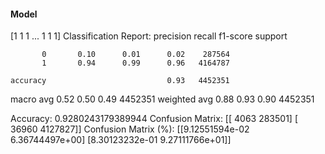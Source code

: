 #### Model
[1 1 1 ... 1 1 1]
Classification Report:
              precision    recall  f1-score   support

           0       0.10      0.01      0.02    287564
           1       0.94      0.99      0.96   4164787

    accuracy                           0.93   4452351
   macro avg       0.52      0.50      0.49   4452351
weighted avg       0.88      0.93      0.90   4452351

Accuracy: 0.9280243179389944
Confusion Matrix:
[[   4063  283501]
 [  36960 4127827]]
Confusion Matrix (%):
[[9.12551594e-02 6.36744497e+00]
 [8.30123232e-01 9.27111766e+01]]
